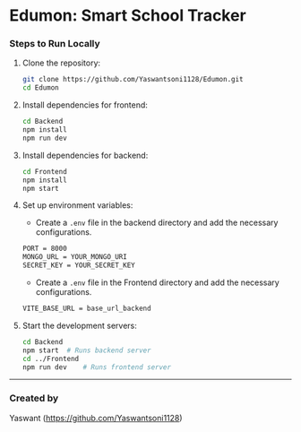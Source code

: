 # Edumon: Smart School Tracker


### Steps to Run Locally
1. Clone the repository:
   ```sh
   git clone https://github.com/Yaswantsoni1128/Edumon.git
   cd Edumon
   ```
2. Install dependencies for frontend:
   ```sh
   cd Backend
   npm install
   npm run dev
   
   ```
2. Install dependencies for backend:
   ```sh
   cd Frontend
   npm install
   npm start
   ```
3. Set up environment variables:
   - Create a `.env` file in the backend directory and add the necessary configurations.
   ```sh
   PORT = 8000
   MONGO_URL = YOUR_MONGO_URI
   SECRET_KEY = YOUR_SECRET_KEY
   ```
      - Create a `.env` file in the Frontend directory and add the necessary configurations.
   ```sh
   VITE_BASE_URL = base_url_backend
   ```

4. Start the development servers:
   ```sh
   cd Backend
   npm start  # Runs backend server
   cd ../Frontend
   npm run dev    # Runs frontend server
   ```

---

###  Created by
Yaswant (https://github.com/Yaswantsoni1128)

